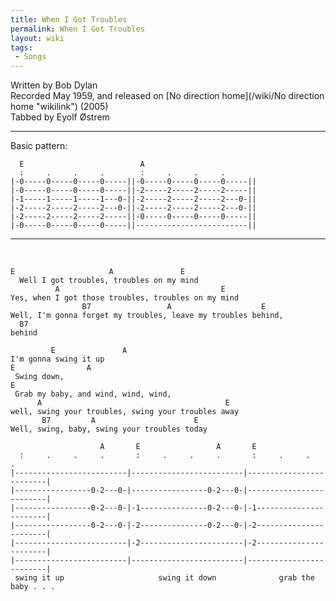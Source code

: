 ```yaml
---
title: When I Got Troubles
permalink: When I Got Troubles
layout: wiki
tags:
 - Songs
---
```


Written by Bob Dylan  
Recorded May 1959, and released on [No direction
home](/wiki/No direction home "wikilink") (2005)  
Tabbed by Eyolf Østrem

* * * * *

Basic pattern:

      E                          A
      :     .     .     .        :     .     .     .
    |-0-----0-----0-----0-----||-0-----0-----0-----0-----||
    |-0-----0-----0-----0-----||-2-----2-----2-----2-----||
    |-1-----1-----1-----1---0-||-2-----2-----2-----2---0-||
    |-2-----2-----2-----2---0-||-2-----2-----2-----2---0-||
    |-2-----2-----2-----2-----||-0-----0-----0-----0-----||
    |-0-----0-----0-----0-----||-------------------------||

* * * * *

 

    E                     A               E
      Well I got troubles, troubles on my mind
              A                                    E
    Yes, when I got those troubles, troubles on my mind
                    B7                 A                    E
    Well, I'm gonna forget my troubles, leave my troubles behind,
      B7
    behind

             E               A
    I'm gonna swing it up
    E                A
     Swing down,
    E
     Grab my baby, and wind, wind, wind,
          A                                         E
    well, swing your troubles, swing your troubles away
           B7         A                      E
    Well, swing, baby, swing your troubles today

                        A       E                 A       E
      :     .     .     .       :     .     .     .       :     .     .     .
    |-------------------------|-------------------------|-------------------------|
    |-----------------0-2---0-|-----------------0-2---0-|-------------------------|
    |-----------------0-2---0-|-1---------------0-2---0-|-1-----------------------|
    |-----------------0-2---0-|-2---------------0-2---0-|-2-----------------------|
    |-------------------------|-2-----------------------|-2-----------------------|
    |-------------------------|-------------------------|-------------------------|
     swing it up                     swing it down              grab the baby . . .
